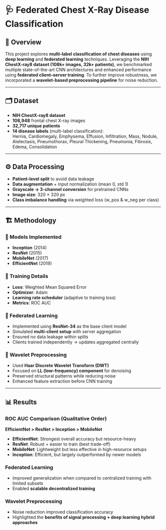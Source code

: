 # 🩺 Federated Chest X-Ray Disease Classification  

## 📌 Overview  
This project explores **multi-label classification of chest diseases** using **deep learning** and **federated learning** techniques. Leveraging the **NIH ChestX-ray8 dataset (108k+ images, 32k+ patients)**, we benchmarked multiple state-of-the-art CNN architectures and enhanced performance using **federated client–server training**. To further improve robustness, we incorporated a **wavelet-based preprocessing pipeline** for noise reduction.  

---

## 🗂 Dataset  
- **NIH ChestX-ray8 dataset**  
- **108,948** frontal chest X-ray images  
- **32,717 unique patients**  
- **14 disease labels** (multi-label classification):  
  Hernia, Cardiomegaly, Emphysema, Effusion, Infiltration, Mass, Nodule, Atelectasis, Pneumothorax, Pleural Thickening, Pneumonia, Fibrosis, Edema, Consolidation  

---

## ⚙️ Data Processing  
- **Patient-level split** to avoid data leakage  
- **Data augmentation** + input normalization (mean 0, std 1)  
- **Grayscale → 3-channel conversion** for pretrained CNNs  
- **Image size**: 320 × 320 px  
- **Class imbalance handling** via weighted loss (w_pos & w_neg per class)  

---

## 🏗 Methodology  

### 🔹 Models Implemented  
- **Inception** (2014)  
- **ResNet** (2015)  
- **MobileNet** (2017)  
- **EfficientNet** (2019)  

### 🔹 Training Details  
- **Loss**: Weighted Mean Squared Error  
- **Optimizer**: Adam  
- **Learning rate scheduler** (adaptive to training loss)  
- **Metrics**: ROC AUC  

### 🔹 Federated Learning  
- Implemented using **ResNet-34** as the base client model  
- Simulated **multi-client setup** with server aggregation  
- Ensured no data leakage within splits  
- Clients trained independently → updates aggregated centrally  

### 🔹 Wavelet Preprocessing  
- Used **Haar Discrete Wavelet Transform (DWT)**  
- Focused on **LL (low-frequency) component** for denoising  
- Preserved structural patterns while reducing noise  
- Enhanced feature extraction before CNN training  

---

## 📊 Results  

### ROC AUC Comparison (Qualitative Order)  
**EfficientNet > ResNet > Inception > MobileNet**  

- **EfficientNet**: Strongest overall accuracy but resource-heavy  
- **ResNet**: Robust + easier to train (best trade-off)  
- **MobileNet**: Lightweight but less effective in high-resource setups  
- **Inception**: Efficient, but largely outperformed by newer models  

### Federated Learning  
- Improved generalization when compared to centralized training with limited subsets  
- Enabled **scalable decentralized training**  

### Wavelet Preprocessing  
- Noise reduction improved classification accuracy  
- Highlighted the **benefits of signal processing + deep learning hybrid approaches**  

